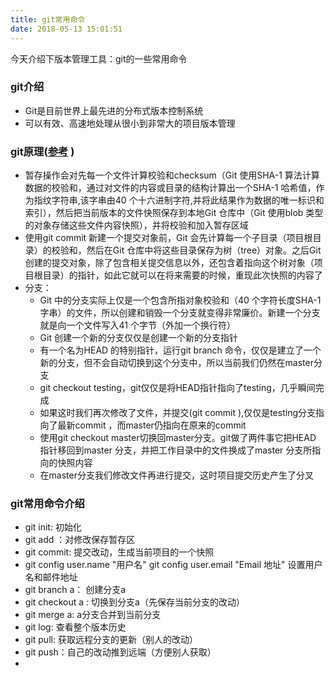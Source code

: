 ```yaml
---
title: git常用命令
date: 2018-05-13 15:01:51
---
```

今天介绍下版本管理工具：git的一些常用命令

### git介绍
- Git是目前世界上最先进的分布式版本控制系统
- 可以有效、高速地处理从很小到非常大的项目版本管理

### git原理([参考](https://blog.csdn.net/qq360694660/article/details/80256367) )
- 暂存操作会对先每一个文件计算校验和checksum（Git 使用SHA-1 算法计算数据的校验和，通过对文件的内容或目录的结构计算出一个SHA-1 哈希值，作为指纹字符串,该字串由40 个十六进制字符,并将此结果作为数据的唯一标识和索引），然后把当前版本的文件快照保存到本地Git 仓库中（Git 使用blob 类型的对象存储这些文件内容快照），并将校验和加入暂存区域
- 使用git commit 新建一个提交对象前，Git 会先计算每一个子目录（项目根目录）的校验和，然后在Git 仓库中将这些目录保存为树（tree）对象。之后Git 创建的提交对象，除了包含相关提交信息以外，还包含着指向这个树对象（项目根目录）的指针，如此它就可以在将来需要的时候，重现此次快照的内容了
- 分支：
  - Git 中的分支实际上仅是一个包含所指对象校验和（40 个字符长度SHA-1 字串）的文件，所以创建和销毁一个分支就变得非常廉价。新建一个分支就是向一个文件写入41 个字节（外加一个换行符）
  - Git 创建一个新的分支仅仅是创建一个新的分支指针
  - 有一个名为HEAD 的特别指针，运行git branch 命令，仅仅是建立了一个新的分支，但不会自动切换到这个分支中，所以当前我们仍然在master分支
  - git checkout testing，git仅仅是将HEAD指针指向了testing，几乎瞬间完成
  - 如果这时我们再次修改了文件，并提交(git commit ),仅仅是testing分支指向了最新commit ，而master仍指向在原来的commit
  - 使用git checkout master切换回master分支。git做了两件事它把HEAD 指针移回到master 分支，并把工作目录中的文件换成了master 分支所指向的快照内容
  - 在master分支我们修改文件再进行提交，这时项目提交历史产生了分叉

### git常用命令介绍
- git init: 初始化
- git add ：对修改保存暂存区
- git commit: 提交改动，生成当前项目的一个快照
- git config user.name "用户名"    git config user.email "Email 地址" 设置用户名和邮件地址
- git branch a： 创建分支a
- git checkout a : 切换到分支a（先保存当前分支的改动）
- git merge a: a分支合并到当前分支
- git log: 查看整个版本历史
- git pull: 获取远程分支的更新（别人的改动）
- git push：自己的改动推到远端（方便别人获取）
-

